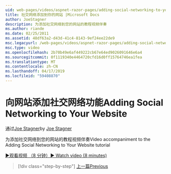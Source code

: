 ```yaml
---
uid: web-pages/videos/aspnet-razor-pages/adding-social-networking-to-your-website
title: 社交网络添加到你的网站 |Microsoft Docs
author: JoeStagner
description: 为添加社交网络到您的网站的教程视频伴奏
ms.author: riande
ms.date: 02/25/2011
ms.assetid: 48df63a2-d43d-41c4-8143-9ef24ee22de9
msc.legacyurl: /web-pages/videos/aspnet-razor-pages/adding-social-networking-to-your-website
msc.type: video
ms.openlocfilehash: 2b70b49e6af449222cb67e64ed9026091646e6a4
ms.sourcegitcommit: 0f1119340e4464720cfd16d0ff15764746ea1fea
ms.translationtype: MT
ms.contentlocale: zh-CN
ms.lasthandoff: 04/17/2019
ms.locfileid: "59408870"
---
```

# <a name="adding-social-networking-to-your-website"></a><span data-ttu-id="301cf-103">向网站添加社交网络功能</span><span class="sxs-lookup"><span data-stu-id="301cf-103">Adding Social Networking to Your Website</span></span>

<span data-ttu-id="301cf-104">通过[Joe Stagner](https://github.com/JoeStagner)</span><span class="sxs-lookup"><span data-stu-id="301cf-104">by [Joe Stagner](https://github.com/JoeStagner)</span></span>

<span data-ttu-id="301cf-105">为添加社交网络到您的网站的教程视频伴奏</span><span class="sxs-lookup"><span data-stu-id="301cf-105">Video accompaniment to the Adding Social Networking to Your Website tutorial</span></span>

[<span data-ttu-id="301cf-106">&#9654;观看视频 （8 分钟）</span><span class="sxs-lookup"><span data-stu-id="301cf-106">&#9654; Watch video (8 minutes)</span></span>](https://channel9.msdn.com/Blogs/ASP-NET-Site-Videos/adding-social-networking-to-your-website)

> [!div class="step-by-step"]
> [<span data-ttu-id="301cf-107">上一篇</span><span class="sxs-lookup"><span data-stu-id="301cf-107">Previous</span></span>](adding-search-to-your-web-site.md)
